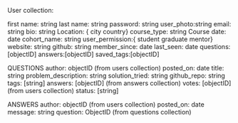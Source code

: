 User collection:

first name: string
last name: string
password: string
user_photo:string
email: string
bio: string
Location: {
city
country}
course_type: string
Course date: date
cohort_name: string
user_permission:{
student
graduate
mentor}
website: string
github: string
member_since: date
last_seen: date
questions: [objectID]
answers:[objectID]
saved_tags:[objectID]

QUESTIONS
author: objectID (from users collection)
posted_on: date
title: string
problem_description: string
solution_tried: string
github_repo: string
tags: [string]
answers: [objectID] (from answers collection)
votes: [objectID] (from users collection)
status: [string]

ANSWERS
author: objectID (from users collection)
posted_on: date
message: string
question: ObjectID (from questions collection)
